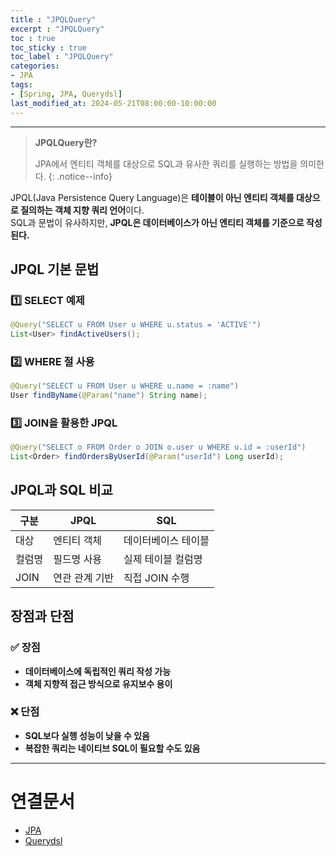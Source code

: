 ```yaml
---
title : "JPQLQuery"
excerpt : "JPQLQuery"
toc : true
toc_sticky : true
toc_label : "JPQLQuery"
categories:
- JPA
tags:
- [Spring, JPA, Querydsl]
last_modified_at: 2024-05-21T08:00:00-10:00:00
---
```

  
---
  
> **JPQLQuery란?**  
>
>  JPA에서 엔티티 객체를 대상으로 SQL과 유사한 쿼리를 실행하는 방법을 의미한다. 
{: .notice--info}  

  JPQL(Java Persistence Query Language)은 **테이블이 아닌 엔티티 객체를 대상으로 질의하는 객체 지향 쿼리 언어**이다.  
  SQL과 문법이 유사하지만, **JPQL은 데이터베이스가 아닌 엔티티 객체를 기준으로 작성된다.**
  
## JPQL 기본 문법
  
### 1️⃣ SELECT 예제
  
```java
@Query("SELECT u FROM User u WHERE u.status = 'ACTIVE'")
List<User> findActiveUsers();
```
  
### 2️⃣ WHERE 절 사용
  
```java
@Query("SELECT u FROM User u WHERE u.name = :name")
User findByName(@Param("name") String name);
```
  
### 3️⃣ JOIN을 활용한 JPQL
  
```java
@Query("SELECT o FROM Order o JOIN o.user u WHERE u.id = :userId")
List<Order> findOrdersByUserId(@Param("userId") Long userId);
```
  
## JPQL과 SQL 비교
  
| 구분 | JPQL | SQL |
|------|------|------|
| 대상 | 엔티티 객체 | 데이터베이스 테이블 |
| 컬럼명 | 필드명 사용 | 실제 테이블 컬럼명 |
| JOIN | 연관 관계 기반 | 직접 JOIN 수행 |
  
## 장점과 단점
  
### ✅ 장점
- **데이터베이스에 독립적인 쿼리 작성 가능**  
- **객체 지향적 접근 방식으로 유지보수 용이**  
  
### ❌ 단점
- **SQL보다 실행 성능이 낮을 수 있음**  
- **복잡한 쿼리는 네이티브 SQL이 필요할 수도 있음**  

---
  
# 연결문서
- [JPA](../../jpa/jpa-JPA)
- [Querydsl](../../jpa/jpa-Querydsl)

